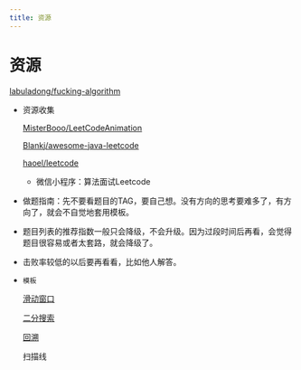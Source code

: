 ```yaml
---
title: 资源
---
```


# 资源

[labuladong/fucking-algorithm](https://github.com/labuladong/fucking-algorithm)

- 资源收集
    
    [MisterBooo/LeetCodeAnimation](https://github.com/MisterBooo/LeetCodeAnimation)
    
    [Blankj/awesome-java-leetcode](https://github.com/Blankj/awesome-java-leetcode)
    
    [haoel/leetcode](https://github.com/haoel/leetcode)
    
    - 微信小程序：算法面试Leetcode
- 做题指南：先不要看题目的TAG，要自己想。没有方向的思考要难多了，有方向了，就会不自觉地套用模板。
- 题目列表的推荐指数一般只会降级，不会升级。因为过段时间后再看，会觉得题目很容易或者太套路，就会降级了。
- 击败率较低的以后要再看看，比如他人解答。
- `模板`
    
    [滑动窗口](资源/滑动窗口%20101ecb5b2c5f4e1ab892c05c6ff05cac.md)
    
    [二分搜索](资源/二分搜索%20a05852cd7a604bd7b972a40479855800.md)
    
    [回溯](资源/回溯%20110038afb7864e4295cf245ce761c1a3.md)
    
    扫描线
